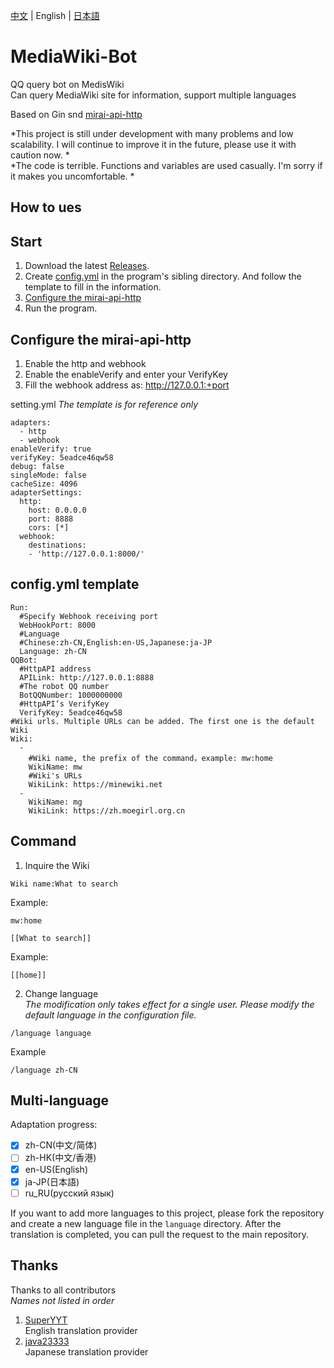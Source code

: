 [中文](https://github.com/nyancatda/MediaWiki-Bot) | English | [日本語](README-ja-JP.md)
# MediaWiki-Bot
QQ query bot on MedisWiki  
Can query MediaWiki site for information, support multiple languages

Based on Gin snd [mirai-api-http](https://github.com/project-mirai/mirai-api-http)

*This project is still under development with many problems and low scalability. I will continue to improve it in the future, please use it with caution now. *  
*The code is terrible. Functions and variables are used casually. I'm sorry if it makes you uncomfortable. *

## How to ues

## Start  
1. Download the latest [Releases](https://github.com/nyancatda/MediaWiki-Bot/releases). 
1. Create [config.yml](https://github.com/nyancatda/MediaWiki-Bot#configyml%E6%96%87%E4%BB%B6%E6%A8%A1%E6%9D%BF) in the program's sibling directory. And follow the template to fill in the information. 
1. [Configure the mirai-api-http](https://github.com/nyancatda/MediaWiki-Bot/blob/main/docs/README-en-US.md#%E9%85%8D%E7%BD%AEmirai-api-http)
1. Run the program. 

## Configure the mirai-api-http
1. Enable the http and webhook
1. Enable the enableVerify and enter your VerifyKey
1. Fill the webhook address as: http://127.0.0.1:+port

setting.yml *The template is for reference only*
```
adapters:
  - http
  - webhook
enableVerify: true
verifyKey: 5eadce46qw58
debug: false
singleMode: false
cacheSize: 4096
adapterSettings:
  http:
    host: 0.0.0.0
    port: 8888
    cors: [*]
  webhook:
    destinations: 
    - 'http://127.0.0.1:8000/'
```

## config.yml template
```
Run:
  #Specify Webhook receiving port
  WebHookPort: 8000
  #Language
  #Chinese:zh-CN,English:en-US,Japanese:ja-JP
  Language: zh-CN
QQBot:
  #HttpAPI address
  APILink: http://127.0.0.1:8888
  #The robot QQ number
  BotQQNumber: 1000000000
  #HttpAPI‘s VerifyKey
  VerifyKey: 5eadce46qw58
#Wiki urls. Multiple URLs can be added. The first one is the default Wiki
Wiki:
  - 
    #Wiki name, the prefix of the command，example: mw:home
    WikiName: mw
    #Wiki's URLs
    WikiLink: https://minewiki.net
  - 
    WikiName: mg
    WikiLink: https://zh.moegirl.org.cn
```

## Command
1. Inquire the Wiki
```
Wiki name:What to search
```
Example:
```
mw:home
```

```
[[What to search]]
```
Example:
```
[[home]]
```
2. Change language  
*The modification only takes effect for a single user. Please modify the default language in the configuration file.*
```
/language language
```
Example
```
/language zh-CN
```

## Multi-language
Adaptation progress: 
- [x] zh-CN(中文/简体)
- [ ] zh-HK(中文/香港)
- [x] en-US(English)
- [x] ja-JP(日本語)
- [ ] ru_RU(русский язык)

If you want to add more languages to this project, please fork the repository and create a new language file in the `language` directory. After the translation is completed, you can pull the request to the main repository. 

## Thanks  
Thanks to all contributors  
*Names not listed in order*
1. [SuperYYT](https://github.com/SuperYYT)  
  English translation provider
2. [java23333](https://github.com/java23333)  
  Japanese translation provider
